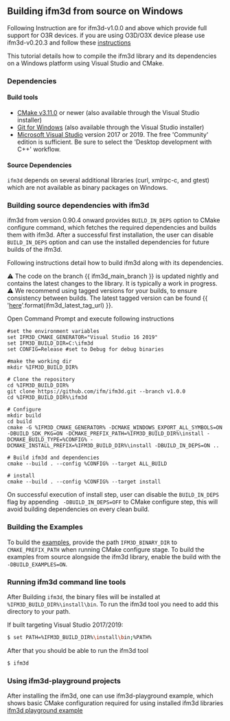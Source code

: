 
## Building ifm3d from source on Windows

Following Instruction are for ifm3d-v1.0.0 and above which provide full support for O3R devices. if you are using O3D/O3X device please use ifm3d-v0.20.3
and follow these [instructions](https://github.com/ifm/ifm3d/blob/legacy/doc/windows.md)

This tutorial details how to compile the ifm3d library and its dependencies on
a Windows platform using Visual Studio and CMake.

### Dependencies

#### Build tools

* [CMake v3.11.0](http://www.cmake.org) or newer (also available through the
Visual Studio installer)
* [Git for Windows](https://gitforwindows.org) (also available through the
Visual Studio installer)
* [Microsoft Visual Studio](https://www.visualstudio.com)
version 2017 or 2019. The free 'Community' edition is sufficient. Be
sure to select the 'Desktop development with C++' workflow.

#### Source Dependencies

`ifm3d` depends on several additional libraries (curl, xmlrpc-c, and
gtest) which are not available as binary packages on Windows.

### Building source dependencies with ifm3d

ifm3d from version 0.90.4 onward provides ```BUILD_IN_DEPS``` option to CMake configure command,
which fetches the required dependencies and builds them with ifm3d. After a successful first installation, the
user can disable `BUILD_IN_DEPS` option and can use the installed dependencies for future builds of the ifm3d.

Following instructions detail how to build ifm3d along with its dependencies.

⚠ The code on the branch {{ ifm3d_main_branch }} is updated nightly and contains the latest changes to the library. It is typically a work in progress.   
⚠ We recommend using tagged versions for your builds, to ensure consistency between builds. The latest tagged version can be found {{ '[here]({})'.format(ifm3d_latest_tag_url) }}.

Open Command Prompt and execute following instructions

```
#set the environment variables
set IFM3D_CMAKE_GENERATOR="Visual Studio 16 2019"
set IFM3D_BUILD_DIR=C:\ifm3d
set CONFIG=Release #set to Debug for debug binaries

#make the working dir
mkdir %IFM3D_BUILD_DIR%

# Clone the repository
cd %IFM3D_BUILD_DIR%
git clone https://github.com/ifm/ifm3d.git --branch v1.0.0
cd %IFM3D_BUILD_DIR%\ifm3d

# Configure
mkdir build
cd build
cmake -G %IFM3D_CMAKE_GENERATOR% -DCMAKE_WINDOWS_EXPORT_ALL_SYMBOLS=ON -DBUILD_SDK_PKG=ON -DCMAKE_PREFIX_PATH=%IFM3D_BUILD_DIR%\install -DCMAKE_BUILD_TYPE=%CONFIG% -DCMAKE_INSTALL_PREFIX=%IFM3D_BUILD_DIR%\install -DBUILD_IN_DEPS=ON ..

# Build ifm3d and dependencies
cmake --build . --config %CONFIG% --target ALL_BUILD

# install
cmake --build . --config %CONFIG% --target install
```
On successful execution of install step, user can disable the `BUILD_IN_DEPS` flag by appending
``` -DBUILD_IN_DEPS=OFF``` to CMake configure step, this will avoid building dependencies on every clean build.

### Building the Examples

To build the [examples](https://ifm3d.com/sphinx-doc/build/html/ifm3d/doc/sphinx/content/examples/index.html), provide the path `IFM3D_BINARY_DIR` to `CMAKE_PREFIX_PATH` when running CMake configure stage. 
To build the examples from source alongside the ifm3d library, enable the build with the `-DBUILD_EXAMPLES=ON`.

### Running ifm3d command line tools
After Building `ifm3d`, the binary files will be installed at
``%IFM3D_BUILD_DIR%\install\bin``. To run the ifm3d tool you need to add this
directory to your path.

If built targeting Visual Studio 2017/2019:
```bash
$ set PATH=%IFM3D_BUILD_DIR%\install\bin;%PATH%
```

After that you should be able to run the ifm3d tool
```bash 
$ ifm3d
```

### Using ifm3d-playground projects

After installing the ifm3d, one can use ifm3d-playground example, which shows basic CMake configuration required for using 
installed ifm3d libraries [ifm3d playground example](https://github.com/ifm/ifm3d/tree/main/examples/o3r/ifm3d_playground)